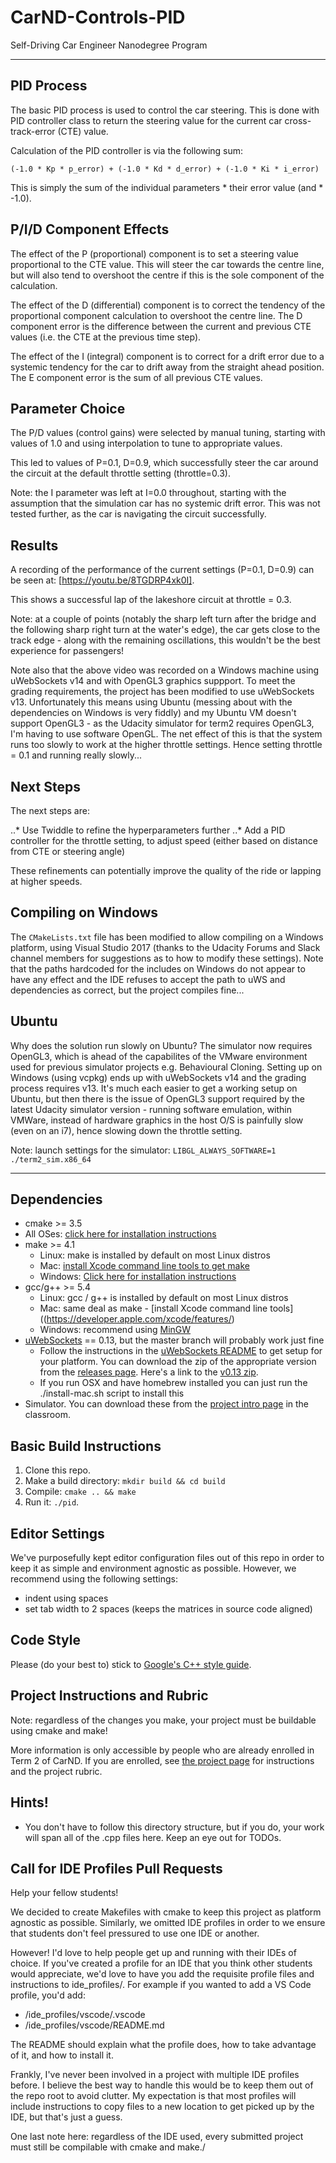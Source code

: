 # CarND-Controls-PID
Self-Driving Car Engineer Nanodegree Program

---
## PID Process
The basic PID process is used to control the car steering.  This is done with PID controller class to return the steering value for the current car cross-track-error (CTE) value.

Calculation of the PID controller is via the following sum:

`(-1.0 * Kp * p_error) + (-1.0 * Kd * d_error) + (-1.0 * Ki * i_error)`

This is simply the sum of the individual parameters * their error value (and * -1.0).

## P/I/D Component Effects
The effect of the P (proportional) component is to set a steering value proportional to the CTE value.  This will steer the car towards the centre line, but will also tend to overshoot the centre if this is the sole component of the calculation.

The effect of the D (differential) component is to correct the tendency of the proportional component calculation to overshoot the centre line.  The D component error is the difference between the current and previous CTE values (i.e. the CTE at the previous time step).  

The effect of the I (integral) component is to correct for a drift error due to a systemic tendency for the car to drift away from the straight ahead position.  The E component error is the sum of all previous CTE values.  

## Parameter Choice
The P/D values (control gains) were selected by manual tuning, starting with values of 1.0 and using interpolation to tune to appropriate values. 

This led to values of P=0.1, D=0.9, which successfully steer the car around the circuit at the default throttle setting (throttle=0.3).

Note: the I parameter was left at I=0.0 throughout, starting with the assumption that the simulation car has no systemic drift error.  This was not tested further, as the car is navigating the circuit successfully.

## Results
A recording of the performance of the current settings (P=0.1, D=0.9) can be seen at: [https://youtu.be/8TGDRP4xk0I].

This shows a successful lap of the lakeshore circuit at throttle = 0.3.  

Note: at a couple of points (notably the sharp left turn after the bridge and the following sharp right turn at the water's edge), the car gets close to the track edge - along with the remaining oscillations, this wouldn't be the best experience for passengers!

Note also that the above video was recorded on a Windows machine using uWebSockets v14 and with OpenGL3 graphics suppport.  To meet the grading requirements, the project has been modified to use uWebSockets v13.  Unfortunately this means using Ubuntu (messing about with the dependencies on Windows is very fiddly) and my Ubuntu VM doesn't support OpenGL3 - as the Udacity simulator for term2 requires OpenGL3, I'm having to use software OpenGL.  The net effect of this is that the system runs too slowly to work at the higher throttle settings.  Hence setting throttle = 0.1 and running really slowly... 

## Next Steps
The next steps are:

..* Use Twiddle to refine the hyperparameters further
..* Add a PID controller for the throttle setting, to adjust speed (either based on distance from CTE or steering angle)

These refinements can potentially improve the quality of the ride or lapping at higher speeds.

## Compiling on Windows
The `CMakeLists.txt` file has been modified to allow compiling on a Windows platform, using Visual Studio 2017 (thanks to the Udacity Forums and Slack channel members for suggestions as to how to modify these settings).  Note that the paths hardcoded for the includes on Windows do not appear to have any effect and the IDE refuses to accept the path to uWS and dependencies as correct, but the project compiles fine...

## Ubuntu
Why does the solution run slowly on Ubuntu?  The simulator now requires OpenGL3, which is ahead of the capabilites of the VMware environment used for previous simulator projects e.g. Behavioural Cloning.  Setting up on Windows (using vcpkg) ends up with uWebSockets v14 and the grading process requires v13.  It's much each easier to get a working setup on Ubuntu, but then there is the issue of OpenGL3 support required by the latest Udacity simulator version - running software emulation, within VMWare, instead of hardware graphics in the host O/S is painfully slow (even on an i7), hence slowing down the throttle setting.

Note: launch settings for the simulator:
`LIBGL_ALWAYS_SOFTWARE=1 ./term2_sim.x86_64`

---

## Dependencies

* cmake >= 3.5
 * All OSes: [click here for installation instructions](https://cmake.org/install/)
* make >= 4.1
  * Linux: make is installed by default on most Linux distros
  * Mac: [install Xcode command line tools to get make](https://developer.apple.com/xcode/features/)
  * Windows: [Click here for installation instructions](http://gnuwin32.sourceforge.net/packages/make.htm)
* gcc/g++ >= 5.4
  * Linux: gcc / g++ is installed by default on most Linux distros
  * Mac: same deal as make - [install Xcode command line tools]((https://developer.apple.com/xcode/features/)
  * Windows: recommend using [MinGW](http://www.mingw.org/)
* [uWebSockets](https://github.com/uWebSockets/uWebSockets) == 0.13, but the master branch will probably work just fine
  * Follow the instructions in the [uWebSockets README](https://github.com/uWebSockets/uWebSockets/blob/master/README.md) to get setup for your platform. You can download the zip of the appropriate version from the [releases page](https://github.com/uWebSockets/uWebSockets/releases). Here's a link to the [v0.13 zip](https://github.com/uWebSockets/uWebSockets/archive/v0.13.0.zip).
  * If you run OSX and have homebrew installed you can just run the ./install-mac.sh script to install this
* Simulator. You can download these from the [project intro page](https://github.com/udacity/CarND-PID-Control-Project/releases) in the classroom.

## Basic Build Instructions

1. Clone this repo.
2. Make a build directory: `mkdir build && cd build`
3. Compile: `cmake .. && make`
4. Run it: `./pid`. 

## Editor Settings

We've purposefully kept editor configuration files out of this repo in order to
keep it as simple and environment agnostic as possible. However, we recommend
using the following settings:

* indent using spaces
* set tab width to 2 spaces (keeps the matrices in source code aligned)

## Code Style

Please (do your best to) stick to [Google's C++ style guide](https://google.github.io/styleguide/cppguide.html).

## Project Instructions and Rubric

Note: regardless of the changes you make, your project must be buildable using
cmake and make!

More information is only accessible by people who are already enrolled in Term 2
of CarND. If you are enrolled, see [the project page](https://classroom.udacity.com/nanodegrees/nd013/parts/40f38239-66b6-46ec-ae68-03afd8a601c8/modules/f1820894-8322-4bb3-81aa-b26b3c6dcbaf/lessons/e8235395-22dd-4b87-88e0-d108c5e5bbf4/concepts/6a4d8d42-6a04-4aa6-b284-1697c0fd6562)
for instructions and the project rubric.

## Hints!

* You don't have to follow this directory structure, but if you do, your work
  will span all of the .cpp files here. Keep an eye out for TODOs.

## Call for IDE Profiles Pull Requests

Help your fellow students!

We decided to create Makefiles with cmake to keep this project as platform
agnostic as possible. Similarly, we omitted IDE profiles in order to we ensure
that students don't feel pressured to use one IDE or another.

However! I'd love to help people get up and running with their IDEs of choice.
If you've created a profile for an IDE that you think other students would
appreciate, we'd love to have you add the requisite profile files and
instructions to ide_profiles/. For example if you wanted to add a VS Code
profile, you'd add:

* /ide_profiles/vscode/.vscode
* /ide_profiles/vscode/README.md

The README should explain what the profile does, how to take advantage of it,
and how to install it.

Frankly, I've never been involved in a project with multiple IDE profiles
before. I believe the best way to handle this would be to keep them out of the
repo root to avoid clutter. My expectation is that most profiles will include
instructions to copy files to a new location to get picked up by the IDE, but
that's just a guess.

One last note here: regardless of the IDE used, every submitted project must
still be compilable with cmake and make./
